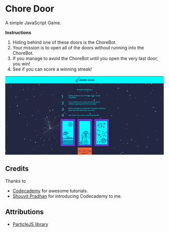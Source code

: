 # Chore Door

A simple JavaScript Game.

**Instructions**
1. Hiding behind one of these doors is the ChoreBot.
2. Your mission is to open all of the doors without running into the ChoreBot.
3. If you manage to avoid the ChoreBot until you open the very last door, you win!
4. See if you can score a winning streak!

<img src="git_res/image.png">

## Credits
Thanks to 
  - [Codecademy](https://www.codecademy.com/) for awesome tutorials.
  - [Shouvit Pradhan](https://github.com/shaw8wit) for introducing Codecademy to me.
 
## Attributions
 - [ParticleJS library](https://vincentgarreau.com/particles.js/)